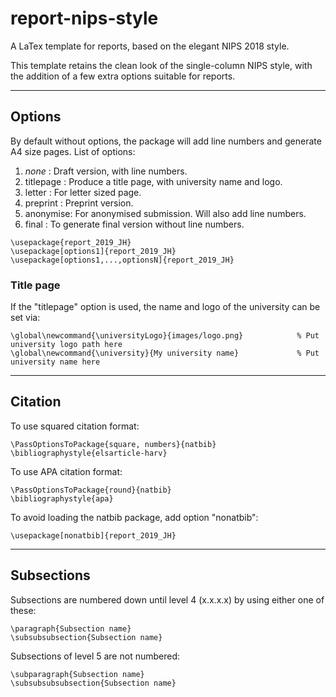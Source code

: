 # report-nips-style
A LaTex template for reports, based on the elegant NIPS 2018 style.

This template retains the clean look of the single-column NIPS style, with the addition of a few extra options suitable for reports.

---

## Options

By default without options, the package will add line numbers and generate A4 size pages.
List of options:
1. _none_ : Draft version, with line numbers.
1. titlepage : Produce a title page, with university name and logo.
1. letter : For letter sized page.
1. preprint : Preprint version.
1. anonymise: For anonymised submission. Will also add line numbers.
1. final : To generate final version without line numbers.

```TeX
\usepackage{report_2019_JH}
\usepackage[options1]{report_2019_JH}
\usepackage[options1,...,optionsN]{report_2019_JH}
```

### Title page

If the "titlepage" option is used, the name and logo of the university can be set via:
```TeX
\global\newcommand{\universityLogo}{images/logo.png}            % Put university logo path here
\global\newcommand{\university}{My university name}             % Put university name here
```

---

## Citation

To use squared citation format:
```TeX
\PassOptionsToPackage{square, numbers}{natbib}
\bibliographystyle{elsarticle-harv}
```

To use APA citation format:
```TeX
\PassOptionsToPackage{round}{natbib}
\bibliographystyle{apa}
```

To avoid loading the natbib package, add option "nonatbib":
```TeX
\usepackage[nonatbib]{report_2019_JH}
```

---

## Subsections

Subsections are numbered down until level 4 (x.x.x.x) by using either one of these:
```TeX
\paragraph{Subsection name}
\subsubsubsection{Subsection name}
```

Subsections of level 5 are not numbered:
```TeX
\subparagraph{Subsection name}
\subsubsubsubsection{Subsection name}
```

